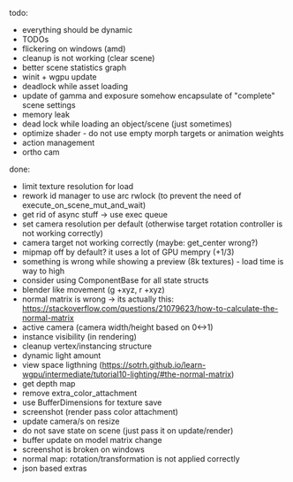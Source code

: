 todo:
 * everything should be dynamic
 * TODOs
 * flickering on windows (amd)
 * cleanup is not working (clear scene)
 * better scene statistics graph
 * winit + wgpu update
 * deadlock while asset loading
 * update of gamma and exposure somehow encapsulate of "complete" scene settings
 * memory leak
 * dead lock while loading an object/scene (just sometimes)
 * optimize shader - do not use empty morph targets or animation weights
 * action management
 * ortho cam

done:
 * limit texture resolution for load
 * rework id manager to use arc rwlock (to prevent the need of execute_on_scene_mut_and_wait)
 * get rid of async stuff -> use exec queue
 * set camera resolution per default (otherwise target rotation controller is not working correctly)
 * camera target not working correctly (maybe: get_center wrong?)
 * mipmap off by default? it uses a lot of GPU mempry (+1/3)
 * something is wrong while showing a preview (8k textures) - load time is way to high
 * consider using ComponentBase for all state structs
 * blender like movement (g +xyz, r +xyz)
 * normal matrix is wrong -> its actually this: https://stackoverflow.com/questions/21079623/how-to-calculate-the-normal-matrix
 * active camera (camera width/height based on 0<->1)
 * instance visibility (in rendering)
 * cleanup vertex/instancing structure
 * dynamic light amount
 * view space ligthning (https://sotrh.github.io/learn-wgpu/intermediate/tutorial10-lighting/#the-normal-matrix)
 * get depth map
 * remove extra_color_attachment
 * use BufferDimensions for texture save
 * screenshot (render pass color attachment)
 * update camera/s on resize
 * do not save state on scene (just pass it on update/render)
 * buffer update on model matrix change
 * screenshot is broken on windows
 * normal map: rotation/transformation is not applied correctly
 * json based extras